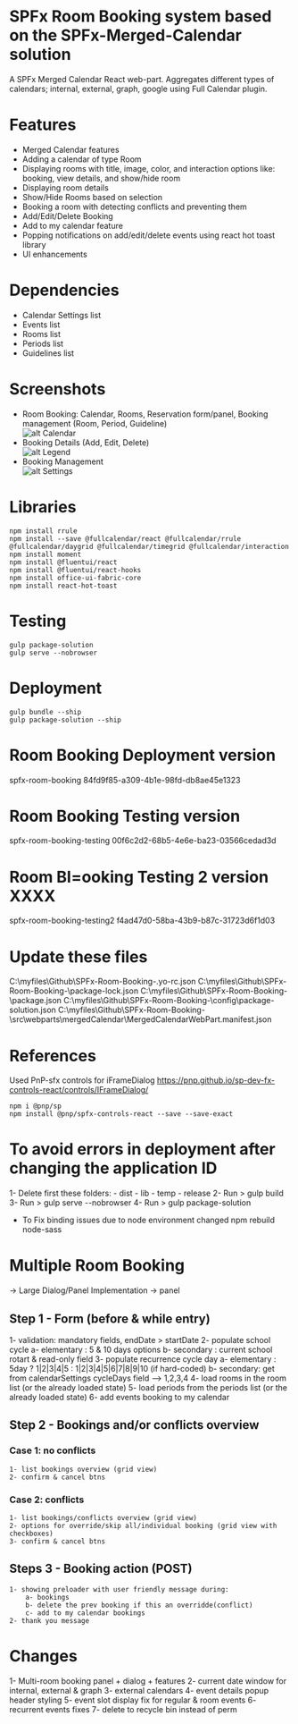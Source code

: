 # SPFx Room Booking system based on the SPFx-Merged-Calendar solution
A SPFx Merged Calendar React web-part. Aggregates different types of calendars; internal, external, graph, google using Full Calendar plugin.

# Features
- Merged Calendar features
- Adding a calendar of type Room
- Displaying rooms with title, image, color, and interaction options like: booking, view details, and show/hide room
- Displaying room details
- Show/Hide Rooms based on selection
- Booking a room with detecting conflicts and preventing them
- Add/Edit/Delete Booking
- Add to my calendar feature
- Popping notifications on add/edit/delete events using react hot toast library
- UI enhancements

# Dependencies
- Calendar Settings list
- Events list
- Rooms list
- Periods list 
- Guidelines list


# Screenshots
- Room Booking: Calendar, Rooms, Reservation form/panel, Booking management (Room, Period, Guideline) <br/>
![alt Calendar](https://github.com/Maya-Mostafa/SPFx-Room-Booking-/blob/main/RoomBooking.png) <br/>
- Booking Details (Add, Edit, Delete) <br/>
![alt Legend](https://github.com/Maya-Mostafa/SPFx-Room-Booking-/blob/main/RoomBookingDetails.png) <br/>
- Booking Management <br/>
![alt Settings](https://github.com/Maya-Mostafa/SPFx-Room-Booking-/blob/main/AddEditRoom.png) <br/>

# Libraries 
`npm install rrule`<br/>
`npm install --save @fullcalendar/react @fullcalendar/rrule @fullcalendar/daygrid @fullcalendar/timegrid @fullcalendar/interaction`<br/>
`npm install moment`<br/>
`npm install @fluentui/react`<br/>
`npm install @fluentui/react-hooks`<br/>
`npm install office-ui-fabric-core`<br/>
`npm install react-hot-toast`

# Testing
`gulp package-solution`<br/>
`gulp serve --nobrowser`

# Deployment
`gulp bundle --ship`<br/>
`gulp package-solution --ship`

# Room Booking Deployment version 
spfx-room-booking
84fd9f85-a309-4b1e-98fd-db8ae45e1323

# Room Booking Testing version
spfx-room-booking-testing
00f6c2d2-68b5-4e6e-ba23-03566cedad3d

# Room Bl=ooking Testing 2 version XXXX
spfx-room-booking-testing2
f4ad47d0-58ba-43b9-b87c-31723d6f1d03

# Update these files 
C:\myfiles\Github\SPFx-Room-Booking-\.yo-rc.json
C:\myfiles\Github\SPFx-Room-Booking-\package-lock.json
C:\myfiles\Github\SPFx-Room-Booking-\package.json
C:\myfiles\Github\SPFx-Room-Booking-\config\package-solution.json
C:\myfiles\Github\SPFx-Room-Booking-\src\webparts\mergedCalendar\MergedCalendarWebPart.manifest.json


# References
Used PnP-sfx controls for iFrameDialog
https://pnp.github.io/sp-dev-fx-controls-react/controls/IFrameDialog/

`npm i @pnp/sp` <br/>
`npm install @pnp/spfx-controls-react --save --save-exact` <br/>


# To avoid errors in deployment after changing the application ID
1- Delete first these folders:
    - dist
    - lib
    - temp
    - release
2- Run > gulp build
3- Run > gulp serve --nobrowser
4- Run > gulp package-solution 


- To Fix binding issues due to node environment changed
npm rebuild node-sass


#  Multiple Room Booking
-> Large Dialog/Panel Implementation -> panel

## Step 1 - Form (before & while entry) 
1- validation: mandatory fields, endDate > startDate
2- populate school cycle
	a- elementary : 5 & 10 days options
	b- secondary : current school rotart & read-only field
3- populate recurrence cycle day
	a- elementary : 5day ? 1|2|3|4|5 : 1|2|3|4|5|6|7|8|9|10 (if hard-coded)
	b- secondary: get from calendarSettings cycleDays field --> 1,2,3,4
4- load rooms in the room list (or the already loaded state)
5- load periods from the periods list (or the already loaded state)
6- add events booking to my calendar

## Step 2 - Bookings and/or conflicts overview
### Case 1: no conflicts
    1- list bookings overview (grid view)
    2- confirm & cancel btns
### Case 2: conflicts
    1- list bookings/conflicts overview (grid view)
    2- options for override/skip all/individual booking (grid view with checkboxes)
    3- confirm & cancel btns

## Steps 3 - Booking action (POST)
    1- showing preloader with user friendly message during: 
        a- bookings
        b- delete the prev booking if this an overridde(conflict)
        c- add to my calendar bookings
    2- thank you message



# Changes
1- Multi-room booking panel + dialog + features
2- current date window for internal, external & graph
3- external calendars
4- event details popup header styling
5- event slot display fix for regular & room events
6- recurrent events fixes
7- delete to recycle bin instead of perm